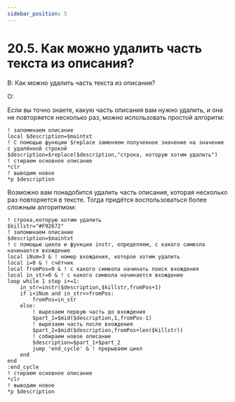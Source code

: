 ```yaml
---
sidebar_position: 5
---
```


# 20.5. Как можно удалить часть текста из описания?
<!-- [:faq_20_05] -->
В: Как можно удалить часть текста из описания?

О:

Если вы точно знаете, какую часть описания вам нужно удалить, и она не повторяется несколько раз, можно использовать простой алгоритм:
```qsp
! запоминаем описание
local $description=$maintxt
! С помощью функции $replace заменяем полученное значение на значение с удалённой строкой
$description=$replace($description,"строка, которую хотим удалить")
! стираем основное описание
*clr
! выводим новое
*p $description
```
Возможно вам понадобится удалить часть описания, которая несколько раз повторяется в тексте. Тогда придётся воспользоваться более сложным алгоритмом:
```qsp
! строка,которую хотим удалить
$killstr="#F92672"
! запоминаем описание
$description=$maintxt
! с помощью цикла и функции instr, определяем, с какого символа начинается вхождение
local iNum=3 & ! номер вхождения, которое хотим удалить
local i=0 & ! счётчик
local fromPos=0 & ! с какого символа начинать поиск вхождения
local in_str=0 & ! с какого символа начинается вхождение
loop while 1 step i+=1:
	in_str=instr($description,$killstr,fromPos+1)
	if i<iNum and in_str<>fromPos:
		fromPos=in_str
	else:
		! вырезаем первую часть до вхождения
		$part_1=$mid($description,1,fromPos-1)
		! вырезаем часть после вхождения
		$part_2=$mid($description,fromPos+len($killstr))
		! собираем новое описание
		$description=$part_1+$part_2
		jump 'end_cycle' & ! прерываем цикл
	end
end
:end_cycle
! стираем основное описание
*clr
! выводим новое
*p $description
```

